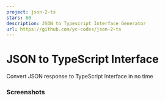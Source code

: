 ```yaml
---
project: json-2-ts
stars: 60
description: JSON to Typescript Interface Generator
url: https://github.com/yc-codes/json-2-ts
---
```


JSON to TypeScript Interface
============================

Convert JSON response to TypeScript Interface in no time

### Screenshots
